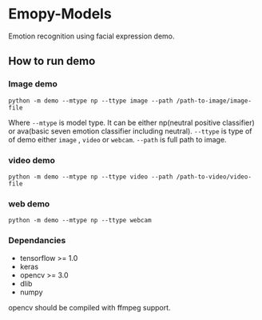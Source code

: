 # Emopy-Models

Emotion recognition using facial expression demo.

## How to run demo
### Image demo

```
python -m demo --mtype np --ttype image --path /path-to-image/image-file 
```
Where ```--mtype``` is model type. It can be either np(neutral positive classifier) or ava(basic seven emotion classifier including neutral). ```--ttype``` is type of of demo either ```image``` , ```video``` or ```webcam```. ```--path``` is full path to image. 

### video demo
```
python -m demo --mtype np --ttype video --path /path-to-video/video-file 
```
### web demo
```
python -m demo --mtype np --ttype webcam 
```

### Dependancies

* tensorflow >= 1.0
* keras
* opencv >= 3.0
* dlib 
* numpy

opencv should be compiled with ffmpeg support.